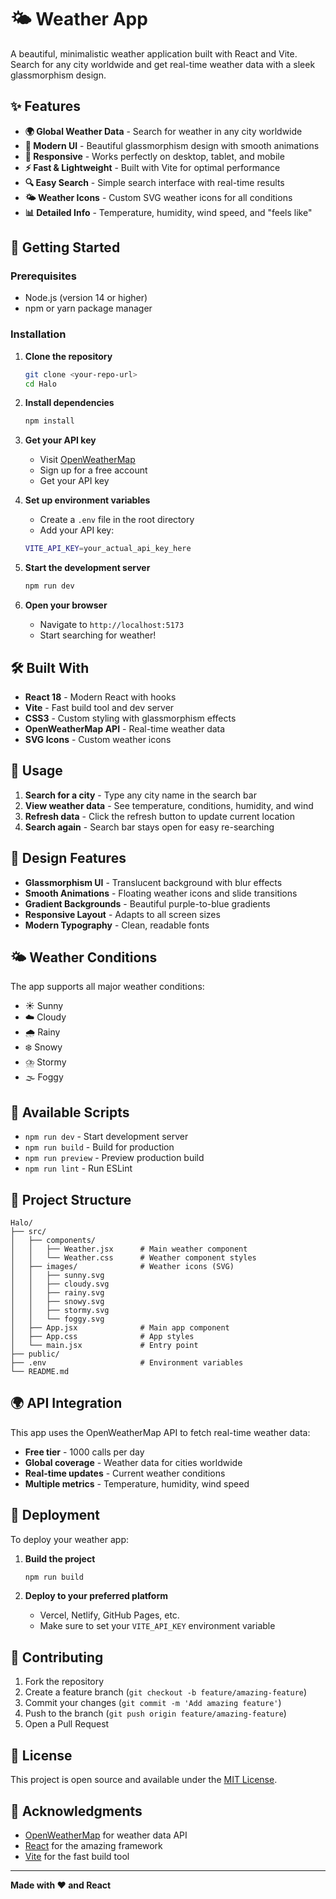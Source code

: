 # 🌤️ Weather App

A beautiful, minimalistic weather application built with React and Vite. Search for any city worldwide and get real-time weather data with a sleek glassmorphism design.

## ✨ Features

- **🌍 Global Weather Data** - Search for weather in any city worldwide
- **🎨 Modern UI** - Beautiful glassmorphism design with smooth animations
- **📱 Responsive** - Works perfectly on desktop, tablet, and mobile
- **⚡ Fast & Lightweight** - Built with Vite for optimal performance
- **🔍 Easy Search** - Simple search interface with real-time results
- **🌤️ Weather Icons** - Custom SVG weather icons for all conditions
- **📊 Detailed Info** - Temperature, humidity, wind speed, and "feels like"

## 🚀 Getting Started

### Prerequisites

- Node.js (version 14 or higher)
- npm or yarn package manager

### Installation

1. **Clone the repository**
   ```bash
   git clone <your-repo-url>
   cd Halo
   ```

2. **Install dependencies**
   ```bash
   npm install
   ```

3. **Get your API key**
   - Visit [OpenWeatherMap](https://openweathermap.org/api)
   - Sign up for a free account
   - Get your API key

4. **Set up environment variables**
   - Create a `.env` file in the root directory
   - Add your API key:
   ```bash
   VITE_API_KEY=your_actual_api_key_here
   ```

5. **Start the development server**
   ```bash
   npm run dev
   ```

6. **Open your browser**
   - Navigate to `http://localhost:5173`
   - Start searching for weather!

## 🛠️ Built With

- **React 18** - Modern React with hooks
- **Vite** - Fast build tool and dev server
- **CSS3** - Custom styling with glassmorphism effects
- **OpenWeatherMap API** - Real-time weather data
- **SVG Icons** - Custom weather icons

## 📱 Usage

1. **Search for a city** - Type any city name in the search bar
2. **View weather data** - See temperature, conditions, humidity, and wind
3. **Refresh data** - Click the refresh button to update current location
4. **Search again** - Search bar stays open for easy re-searching

## 🎨 Design Features

- **Glassmorphism UI** - Translucent background with blur effects
- **Smooth Animations** - Floating weather icons and slide transitions
- **Gradient Backgrounds** - Beautiful purple-to-blue gradients
- **Responsive Layout** - Adapts to all screen sizes
- **Modern Typography** - Clean, readable fonts

## 🌤️ Weather Conditions

The app supports all major weather conditions:
- ☀️ Sunny
- ☁️ Cloudy  
- 🌧️ Rainy
- ❄️ Snowy
- ⛈️ Stormy
- 🌫️ Foggy

## 🔧 Available Scripts

- `npm run dev` - Start development server
- `npm run build` - Build for production
- `npm run preview` - Preview production build
- `npm run lint` - Run ESLint

## 📁 Project Structure

```
Halo/
├── src/
│   ├── components/
│   │   ├── Weather.jsx      # Main weather component
│   │   └── Weather.css      # Weather component styles
│   ├── images/              # Weather icons (SVG)
│   │   ├── sunny.svg
│   │   ├── cloudy.svg
│   │   ├── rainy.svg
│   │   ├── snowy.svg
│   │   ├── stormy.svg
│   │   └── foggy.svg
│   ├── App.jsx              # Main app component
│   ├── App.css              # App styles
│   └── main.jsx             # Entry point
├── public/
├── .env                     # Environment variables
└── README.md
```

## 🌍 API Integration

This app uses the OpenWeatherMap API to fetch real-time weather data:

- **Free tier** - 1000 calls per day
- **Global coverage** - Weather data for cities worldwide
- **Real-time updates** - Current weather conditions
- **Multiple metrics** - Temperature, humidity, wind speed

## 🚀 Deployment

To deploy your weather app:

1. **Build the project**
   ```bash
   npm run build
   ```

2. **Deploy to your preferred platform**
   - Vercel, Netlify, GitHub Pages, etc.
   - Make sure to set your `VITE_API_KEY` environment variable

## 🤝 Contributing

1. Fork the repository
2. Create a feature branch (`git checkout -b feature/amazing-feature`)
3. Commit your changes (`git commit -m 'Add amazing feature'`)
4. Push to the branch (`git push origin feature/amazing-feature`)
5. Open a Pull Request

## 📝 License

This project is open source and available under the [MIT License](LICENSE).

## 🙏 Acknowledgments

- [OpenWeatherMap](https://openweathermap.org/) for weather data API
- [React](https://reactjs.org/) for the amazing framework
- [Vite](https://vitejs.dev/) for the fast build tool

---

**Made with ❤️ and React**